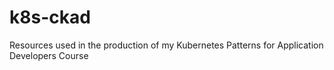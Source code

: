 # k8s-ckad

Resources used in the production of my Kubernetes Patterns for Application Developers Course
